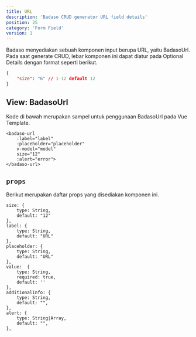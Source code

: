 ```yaml
---
title: URL
description: 'Badaso CRUD generator URL field details'
position: 25
category: 'Form Field'
version: 1
---
```


Badaso menyediakan sebuah komponen input berupa URL, yaitu BadasoUrl. Pada saat generate CRUD, lebar komponen ini dapat diatur pada Optional Details dengan format seperti berikut.

```json
{
    "size": "6" // 1-12 default 12
}
```

## View: BadasoUrl

Kode di bawah merupakan sampel untuk penggunaan BadasoUrl pada Vue Template.


```vue
<badaso-url
    :label="label"
    :placeholder="placeholder"
    v-model="model"
    size="12"
    :alert="error">
</badaso-url>
```


## `props`

Berikut merupakan daftar props yang disediakan komponen ini.

```
size: {
    type: String,
    default: "12"
},
label: {
    type: String,
    default: "URL"
},
placeholder: {
    type: String,
    default: "URL"
},
value:  {
    type: String,
    required: true,
    default: ''
},
additionalInfo: {
    type: String,
    default: "",
},
alert: {
    type: String|Array,
    default: "",
},
```